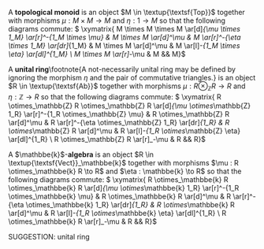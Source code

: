  A **topological monoid** is an object $M \in \textup{\textsf{Top}}$ together with morphisms $\mu : M \times M \to M$ and $\eta : 1 \to M$ so that the following diagrams commute:
$ \xymatrix{ M \times M \times M \ar[d]_{\mu \times 1_M} \ar[r]^-{1_M \times \mu} & M \times M \ar[d]^\mu & M \ar[r]^-{\eta \times 1_M} \ar[dr]_{1_M} & M \times M \ar[d]^\mu & M \ar[l]_-{1_M \times \eta} \ar[dl]^{1_M} \\ M \times M \ar[r]_-\mu & M &&  M}$

A **unital ring**\footnote{A not-necessarily unital ring may be defined by ignoring the morphism $\eta$ and the pair of commutative triangles.} is an object $R \in \textup{\textsf{Ab}}$ together with morphisms $\mu : R \otimes_\mathbb{Z}  R \to R$ and $\eta : \mathbb{Z} \to R$ so that the following diagrams commute:
$ \xymatrix{ R \otimes_\mathbb{Z} R \otimes_\mathbb{Z} R \ar[d]_{\mu \otimes_\mathbb{Z} 1_R} \ar[r]^-{1_R \otimes_\mathbb{Z} \mu} & R \otimes_\mathbb{Z} R \ar[d]^\mu & R \ar[r]^-{\eta \otimes_\mathbb{Z} 1_R} \ar[dr]_{1_R} & R \otimes_\mathbb{Z} R \ar[d]^\mu & R \ar[l]_-{1_R \otimes_\mathbb{Z} \eta} \ar[dl]^{1_R} \\ R \otimes_\mathbb{Z} R \ar[r]_-\mu & R &&  R}$

A $\mathbbe{k}$-**algebra** is an object $R \in \textup{\textsf{Vect}}_\mathbbe{k}$  together with morphisms $\mu : R \otimes_\mathbbe{k}  R \to R$ and $\eta : \mathbbe{k} \to R$ so that the following diagrams commute:
$ \xymatrix{ R \otimes_\mathbbe{k} R \otimes_\mathbbe{k} R \ar[d]_{\mu \otimes_\mathbbe{k} 1_R} \ar[r]^-{1_R \otimes_\mathbbe{k} \mu} & R \otimes_\mathbbe{k} R \ar[d]^\mu & R \ar[r]^-{\eta \otimes_\mathbbe{k} 1_R} \ar[dr]_{1_R} & R \otimes_\mathbbe{k} R \ar[d]^\mu & R \ar[l]_-{1_R \otimes_\mathbbe{k} \eta} \ar[dl]^{1_R} \\ R \otimes_\mathbbe{k} R \ar[r]_-\mu & R &&  R}$


SUGGESTION: unital ring